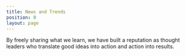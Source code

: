 ```yaml
---
title: News and Trends
position: 0
layout: page
---
```

By freely sharing what we learn, we have built a reputation as thought leaders who translate good ideas into action and action into results.
